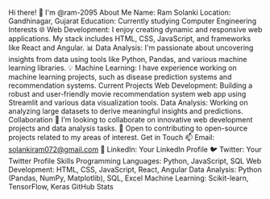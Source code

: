 Hi there! 👋 I'm @ram-2095
About Me
Name: Ram Solanki
Location: Gandhinagar, Gujarat
Education: Currently studying Computer Engineering
Interests
🌐 Web Development: I enjoy creating dynamic and responsive web applications. My stack includes HTML, CSS, JavaScript, and frameworks like React and Angular.
📊 Data Analysis: I'm passionate about uncovering insights from data using tools like Python, Pandas, and various machine learning libraries.
💡 Machine Learning: I have experience working on machine learning projects, such as disease prediction systems and recommendation systems.
Current Projects
Web Development: Building a robust and user-friendly movie recommendation system web app using Streamlit and various data visualization tools.
Data Analysis: Working on analyzing large datasets to derive meaningful insights and predictions.
Collaboration
💞️ I’m looking to collaborate on innovative web development projects and data analysis tasks.
🤝 Open to contributing to open-source projects related to my areas of interest.
Get in Touch
📫 Email: solankiram072@gmail.com
💼 LinkedIn: Your LinkedIn Profile
🐦 Twitter: Your Twitter Profile
Skills
Programming Languages: Python, JavaScript, SQL
Web Development: HTML, CSS, JavaScript, React, Angular
Data Analysis: Python (Pandas, NumPy, Matplotlib), SQL, Excel
Machine Learning: Scikit-learn, TensorFlow, Keras
GitHub Stats

<!---
ram-2095/ram-2095 is a ✨ special ✨ repository because its `README.md` (this file) appears on your GitHub profile.
You can click the Preview link to take a look at your changes.
--->
